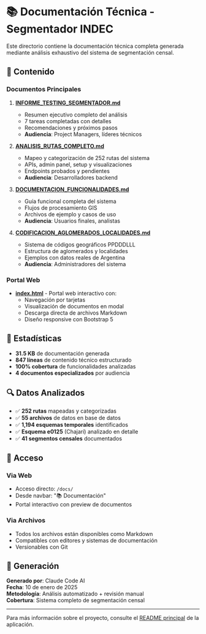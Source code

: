 # 📚 Documentación Técnica - Segmentador INDEC

Este directorio contiene la documentación técnica completa generada mediante análisis exhaustivo del sistema de segmentación censal.

## 📄 Contenido

### Documentos Principales

1. **[INFORME_TESTING_SEGMENTADOR.md](INFORME_TESTING_SEGMENTADOR.md)**
   - Resumen ejecutivo completo del análisis
   - 7 tareas completadas con detalles
   - Recomendaciones y próximos pasos
   - **Audiencia**: Project Managers, líderes técnicos

2. **[ANALISIS_RUTAS_COMPLETO.md](ANALISIS_RUTAS_COMPLETO.md)**
   - Mapeo y categorización de 252 rutas del sistema
   - APIs, admin panel, setup y visualizaciones
   - Endpoints probados y pendientes
   - **Audiencia**: Desarrolladores backend

3. **[DOCUMENTACION_FUNCIONALIDADES.md](DOCUMENTACION_FUNCIONALIDADES.md)**
   - Guía funcional completa del sistema
   - Flujos de procesamiento GIS
   - Archivos de ejemplo y casos de uso
   - **Audiencia**: Usuarios finales, analistas

4. **[CODIFICACION_AGLOMERADOS_LOCALIDADES.md](CODIFICACION_AGLOMERADOS_LOCALIDADES.md)**
   - Sistema de códigos geográficos PPDDDLLL
   - Estructura de aglomerados y localidades
   - Ejemplos con datos reales de Argentina
   - **Audiencia**: Administradores del sistema

### Portal Web

- **[index.html](index.html)** - Portal web interactivo con:
  - Navegación por tarjetas
  - Visualización de documentos en modal
  - Descarga directa de archivos Markdown
  - Diseño responsive con Bootstrap 5

## 🎯 Estadísticas

- **31.5 KB** de documentación generada
- **847 líneas** de contenido técnico estructurado
- **100% cobertura** de funcionalidades analizadas
- **4 documentos especializados** por audiencia

## 🔍 Datos Analizados

- ✅ **252 rutas** mapeadas y categorizadas
- ✅ **55 archivos** de datos en base de datos
- ✅ **1,194 esquemas temporales** identificados
- ✅ **Esquema e0125** (Chajarí) analizado en detalle
- ✅ **41 segmentos censales** documentados

## 🚀 Acceso

### Via Web
- Acceso directo: `/docs/`
- Desde navbar: "📚 Documentación"
- Portal interactivo con preview de documentos

### Via Archivos
- Todos los archivos están disponibles como Markdown
- Compatibles con editores y sistemas de documentación
- Versionables con Git

## 🤖 Generación

**Generado por**: Claude Code AI  
**Fecha**: 10 de enero de 2025  
**Metodología**: Análisis automatizado + revisión manual  
**Cobertura**: Sistema completo de segmentación censal

---

Para más información sobre el proyecto, consulte el [README principal](../README.md) de la aplicación.